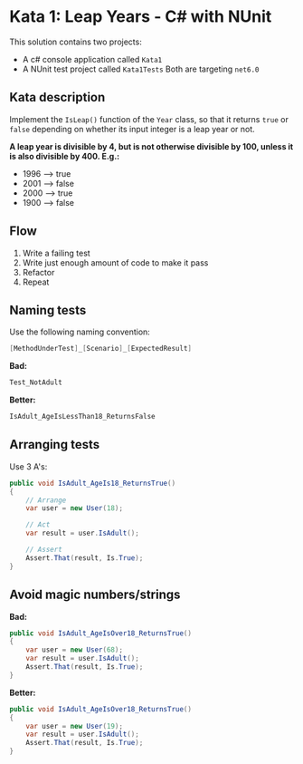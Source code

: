 # Kata 1: Leap Years - C# with NUnit

This solution contains two projects:
- A c# console application called `Kata1`
- A NUnit test project called `Kata1Tests`
Both are targeting `net6.0`

## Kata description

Implement the `IsLeap()` function of the `Year` class, so that it returns `true`
or `false` depending on whether its input integer is a leap year or not.

**A leap year is divisible by 4, but is not otherwise divisible by 100, unless 
it is also divisible by 400. E.g.:**

- 1996 --> true  
- 2001 --> false  
- 2000 --> true  
- 1900 --> false

## Flow
1. Write a failing test
2. Write just enough amount of code to make it pass
3. Refactor
4. Repeat

## Naming tests

Use the following naming convention:

```csharp
[MethodUnderTest]_[Scenario]_[ExpectedResult]
```

**Bad:**
```csharp
Test_NotAdult
```

**Better:**
```csharp
IsAdult_AgeIsLessThan18_ReturnsFalse
```

## Arranging tests

Use 3 A's:
```csharp
public void IsAdult_AgeIs18_ReturnsTrue()
{
    // Arrange
    var user = new User(18);

    // Act
    var result = user.IsAdult();

    // Assert
    Assert.That(result, Is.True);
}
```

## Avoid magic numbers/strings

**Bad:**
```csharp
public void IsAdult_AgeIsOver18_ReturnsTrue()
{
    var user = new User(68);
    var result = user.IsAdult();
    Assert.That(result, Is.True);
}
```

**Better:**
```csharp
public void IsAdult_AgeIsOver18_ReturnsTrue()
{
    var user = new User(19);
    var result = user.IsAdult();
    Assert.That(result, Is.True);
}
```
